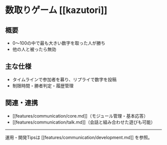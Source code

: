 # 数取りゲーム [[kazutori]]

## 概要
- 0〜100の中で最も大きい数字を取った人が勝ち
- 他の人と被ったら無効

## 主な仕様
- タイムラインで参加者を募り、リプライで数字を投稿
- 制限時間・勝者判定・履歴管理

## 関連・連携
- [[features/communication/core.md]]（モジュール管理・基本応答）
- [[features/communication/talk.md]]（会話と組み合わせた遊びも可能）

---

運用・開発Tipsは [[features/communication/development.md]] を参照。 